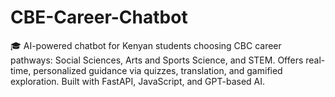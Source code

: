# CBE-Career-Chatbot
🎓 AI-powered chatbot for Kenyan students choosing CBC career pathways: Social Sciences, Arts and Sports Science, and STEM. Offers real-time, personalized guidance via quizzes, translation, and gamified exploration. Built with FastAPI, JavaScript, and GPT-based AI.
